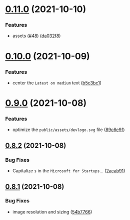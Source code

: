 # [0.11.0](https://github.com/web3community/devprotocol.xyz/compare/v0.10.0...v0.11.0) (2021-10-10)


### Features

* assets ([#48](https://github.com/web3community/devprotocol.xyz/issues/48)) ([da032f8](https://github.com/web3community/devprotocol.xyz/commit/da032f87c6127d8a6521ab49545945362b49b570))



# [0.10.0](https://github.com/web3community/devprotocol.xyz/compare/v0.9.0...v0.10.0) (2021-10-09)


### Features

* center the `Latest on medium` text ([b5c3bc1](https://github.com/web3community/devprotocol.xyz/commit/b5c3bc10f3cd1ecd10724385156e853e33649c35))



# [0.9.0](https://github.com/web3community/devprotocol.xyz/compare/v0.8.2...v0.9.0) (2021-10-08)


### Features

* optimize the `public/assets/devlogo.svg` file ([89c6e9f](https://github.com/web3community/devprotocol.xyz/commit/89c6e9f5fa601a41882d532897c5b44034d75374))



## [0.8.2](https://github.com/web3community/devprotocol.xyz/compare/v0.8.1...v0.8.2) (2021-10-08)


### Bug Fixes

* Capitalize `s` in the `Microsoft for Startups`... ([2acab91](https://github.com/web3community/devprotocol.xyz/commit/2acab910d4b77c94e57f3ebdfe80b55effb44b25))



## [0.8.1](https://github.com/web3community/devprotocol.xyz/compare/v0.8.0...v0.8.1) (2021-10-08)


### Bug Fixes

* image resolution and sizing ([54b7766](https://github.com/web3community/devprotocol.xyz/commit/54b7766fe3b7c0194808e236f350005bf5f68a24))



